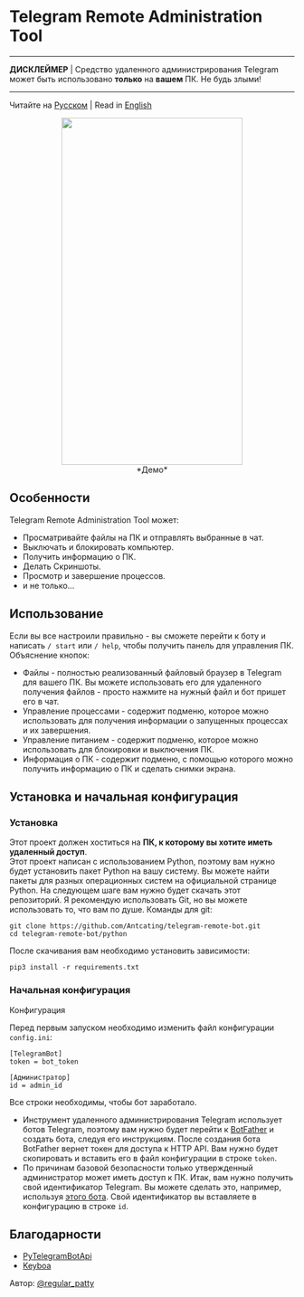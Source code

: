 # Telegram Remote Administration Tool

***

**ДИСКЛЕЙМЕР** | Средство удаленного администрирования Telegram может быть использовано  **только** на **вашем** ПК. Не будь злыми!

***

Читайте на [Русском](https://github.com/Antcating/telegram-remote-bot/blob/main/Readme_RU.md) | Read in [English](https://github.com/Antcating/telegram-remote-bot/blob/main/README.md)

<p align="center">
    <img src="preview.gif" width="320", height="614"> </br>
    *Демо*
</p>



## Особенности
Telegram Remote Administration Tool может:
- Просматривайте файлы на ПК и отправлять выбранные в чат.
- Выключать и блокировать компьютер.
- Получить информацию о ПК.
- Делать Скриншоты.
- Просмотр и завершение процессов.
- и не только...

## Использование

Если вы все настроили правильно - вы сможете перейти к боту и написать `/ start` или `/ help`, чтобы получить панель для управления ПК.
Объяснение кнопок:
- Файлы - полностью реализованный файловый браузер в Telegram для вашего ПК. Вы можете использовать его для удаленного получения файлов - просто нажмите на нужный файл и бот пришет его в чат.
- Управление процессами - содержит подменю, которое можно использовать для получения информации о запущенных процессах и их завершения.
- Управление питанием - содержит подменю, которое можно использовать для блокировки и выключения ПК.
- Информация о ПК - содержит подменю, с помощью которого можно получить информацию о ПК и сделать снимки экрана.

## Установка и начальная конфигурация
### Установка
Этот проект должен хоститься на **ПК, к которому вы хотите иметь удаленный доступ**. </br>
Этот проект написан с использованием Python, поэтому вам нужно будет установить пакет Python на вашу систему. 
Вы можете найти пакеты для разных операционных систем на официальной странице Python. 
На следующем шаге вам нужно будет скачать этот репозиторий. Я рекомендую использовать Git, но вы можете использовать то, что вам по душе. Команды для git:

```
git clone https://github.com/Antcating/telegram-remote-bot.git
cd telegram-remote-bot/python
```

После скачивания вам необходимо установить зависимости:


```
pip3 install -r requirements.txt
```

### Начальная конфигурация
Конфигурация

Перед первым запуском необходимо изменить файл конфигурации `config.ini`:

```
[TelegramBot]
token = bot_token

[Администратор]
id = admin_id
```

Все строки необходимы, чтобы бот заработало.
- Инструмент удаленного администрирования Telegram использует ботов Telegram, поэтому вам нужно будет перейти к [BotFather](https://t.me/BotFather) и создать бота, следуя его инструкциям. После создания бота BotFather вернет токен для доступа к HTTP API. Вам нужно будет скопировать и вставить его в файл конфигурации в строке `token`.
- По причинам базовой безопасности только утвержденный администратор может иметь доступ к ПК. Итак, вам нужно получить свой идентификатор Telegram. Вы можете сделать это, например, используя [этого бота](https://t.me/userinfobot). Свой идентификатор вы вставляете в конфигурацию в строке `id`.

## Благодарности

- [PyTelegramBotApi](https://github.com/eternnoir/pyTelegramBotAPI)
- [Keyboa](https://github.com/torrua/keyboa)

Автор: [@regular_patty](https://t.me/regular_patty)

